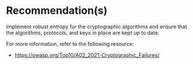 # Recommendation(s)

Implement robust entropy for the cryptographic algorithms and ensure that the algorithms, protocols, and keys in place are kept up to date.

For more information, refer to the following resource:

- <https://owasp.org/Top10/A02_2021-Cryptographic_Failures/>
